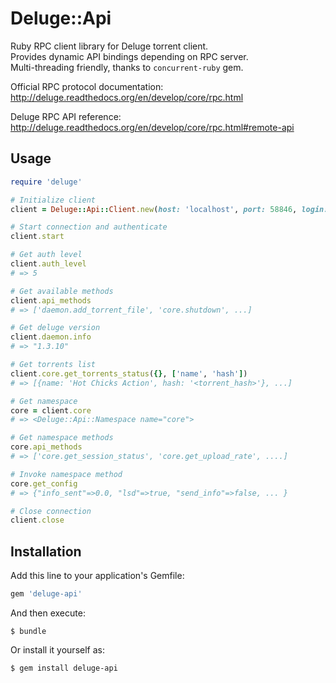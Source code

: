 # Deluge::Api

Ruby RPC client library for Deluge torrent client.  
Provides dynamic API bindings depending on RPC server.  
Multi-threading friendly, thanks to ``concurrent-ruby`` gem.

Official RPC protocol documentation:  
http://deluge.readthedocs.org/en/develop/core/rpc.html

Deluge RPC API reference:  
http://deluge.readthedocs.org/en/develop/core/rpc.html#remote-api

## Usage

```ruby
require 'deluge'

# Initialize client
client = Deluge::Api::Client.new(host: 'localhost', port: 58846, login: 'username', password: 'password')

# Start connection and authenticate
client.start

# Get auth level
client.auth_level
# => 5

# Get available methods
client.api_methods
# => ['daemon.add_torrent_file', 'core.shutdown', ...]

# Get deluge version
client.daemon.info
# => "1.3.10"

# Get torrents list
client.core.get_torrents_status({}, ['name', 'hash'])
# => [{name: 'Hot Chicks Action', hash: '<torrent_hash>'}, ...]

# Get namespace
core = client.core
# => <Deluge::Api::Namespace name="core">

# Get namespace methods
core.api_methods
# => ['core.get_session_status', 'core.get_upload_rate', ....]

# Invoke namespace method
core.get_config
# => {"info_sent"=>0.0, "lsd"=>true, "send_info"=>false, ... }

# Close connection
client.close
```

## Installation

Add this line to your application's Gemfile:

```ruby
gem 'deluge-api'
```

And then execute:

    $ bundle

Or install it yourself as:

    $ gem install deluge-api
